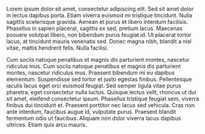 Lorem ipsum dolor sit amet, consectetur adipiscing elit. Sed sit amet dolor in lectus dapibus porta. Etiam viverra euismod mi tristique tincidunt. Nulla sagittis scelerisque gravida. Aenean et purus et libero interdum facilisis. Phasellus in sapien placerat, sagittis ex sed, pretium lacus. Maecenas posuere volutpat libero, non bibendum purus feugiat id. Ut placerat tortor lacus, at tincidunt mauris venenatis sed. Donec magna nibh, blandit a nisl vitae, mattis hendrerit felis. Nulla facilisi.

Cum sociis natoque penatibus et magnis dis parturient montes, nascetur ridiculus mus. Cum sociis natoque penatibus et magnis dis parturient montes, nascetur ridiculus mus. Praesent bibendum mi eu dapibus elementum. Suspendisse sed tortor et justo egestas finibus. Pellentesque iaculis lacus eget orci euismod feugiat. Sed semper ligula vitae purus pharetra, eget consectetur nulla luctus. Quisque lectus velit, rhoncus ut dui sit amet, eleifend consectetur ipsum. Phasellus tristique feugiat sem, viverra finibus dui tincidunt et. Praesent porttitor nec lacus sed vehicula. Cras non ante interdum, faucibus augue id, vulputate purus. Praesent blandit fermentum odio ut faucibus. Aliquam non dolor viverra lacus dapibus ultrices. Etiam quis arcu mauris.
